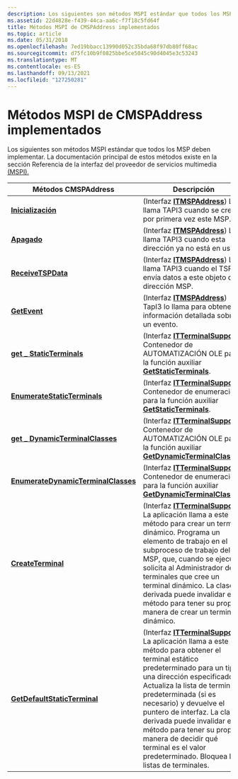 ```yaml
---
description: Los siguientes son métodos MSPI estándar que todos los MSP deben implementar. La documentación principal de estos métodos existe en la sección Referencia de la interfaz del proveedor de servicios multimedia (MSPI).
ms.assetid: 22d4828e-f439-44ca-aa6c-f7f18c5fd64f
title: Métodos MSPI de CMSPAddress implementados
ms.topic: article
ms.date: 05/31/2018
ms.openlocfilehash: 7ed19bbacc13990d052c35bda68f97db80ff68ac
ms.sourcegitcommit: d75fc10b9f0825bbe5ce5045c90d4045e3c53243
ms.translationtype: MT
ms.contentlocale: es-ES
ms.lasthandoff: 09/13/2021
ms.locfileid: "127250281"
---
```

# <a name="cmspaddress-mspi-methods-implemented"></a>Métodos MSPI de CMSPAddress implementados

Los siguientes son métodos MSPI estándar que todos los MSP deben implementar. La documentación principal de estos métodos existe en la sección Referencia de la interfaz del proveedor de servicios multimedia [(MSPI).](media-service-provider-interface-mspi-reference.md)



| Métodos CMSPAddress                                                                          | Descripción                                                                                                                                                                                                                                                                                                                                                                                        |
|----------------------------------------------------------------------------------------------|----------------------------------------------------------------------------------------------------------------------------------------------------------------------------------------------------------------------------------------------------------------------------------------------------------------------------------------------------------------------------------------------------|
| [**Inicialización**](/windows/desktop/api/msp/nf-msp-itmspaddress-initialize)                                                | (Interfaz [**ITMSPAddress**](/windows/desktop/api/msp/nn-msp-itmspaddress)) Lo llama TAPI3 cuando se crea por primera vez este MSP.                                                                                                                                                                                                                                                                                                   |
| [**Apagado**](/windows/desktop/api/msp/nf-msp-itmspaddress-shutdown)                                                    | (Interfaz [**ITMSPAddress**](/windows/desktop/api/msp/nn-msp-itmspaddress)) Lo llama TAPI3 cuando esta dirección ya no está en uso.                                                                                                                                                                                                                                                                                         |
| [**ReceiveTSPData**](/windows/desktop/api/msp/nf-msp-itmspaddress-receivetspdata)                                        | (Interfaz [**ITMSPAddress**](/windows/desktop/api/msp/nn-msp-itmspaddress)) Lo llama TAPI3 cuando el TSP envía datos a este objeto de dirección MSP.                                                                                                                                                                                                                                                                               |
| [**GetEvent**](/windows/desktop/api/msp/nf-msp-itmspaddress-getevent)                                                    | (Interfaz [**ITMSPAddress**](/windows/desktop/api/msp/nn-msp-itmspaddress)) TapI3 lo llama para obtener información detallada sobre un evento.                                                                                                                                                                                                                                                                                       |
| [**get \_ StaticTerminals**](/windows/win32/api/tapi3if/nf-tapi3if-itterminalsupport-get_staticterminals)                        | (Interfaz [**ITTerminalSupport**](/windows/win32/api/tapi3if/nn-tapi3if-itterminalsupport)) Contenedor de AUTOMATIZACIÓN OLE para la función auxiliar [**GetStaticTerminals**](/windows/desktop/api/Mspaddr/nf-mspaddr-cmspaddress-getstaticterminals).                                                                                                                                                                                                                            |
| [**EnumerateStaticTerminals**](/windows/win32/api/tapi3if/nf-tapi3if-itterminalsupport-enumeratestaticterminals)               | (Interfaz [**ITTerminalSupport**](/windows/win32/api/tapi3if/nn-tapi3if-itterminalsupport)) Contenedor de enumeración para la función auxiliar [**GetStaticTerminals**](/windows/desktop/api/Mspaddr/nf-mspaddr-cmspaddress-getstaticterminals).                                                                                                                                                                                                                               |
| [**get \_ DynamicTerminalClasses**](/windows/win32/api/tapi3if/nf-tapi3if-itterminalsupport-get_dynamicterminalclasses)          | (Interfaz [**ITTerminalSupport**](/windows/win32/api/tapi3if/nn-tapi3if-itterminalsupport)) Contenedor de AUTOMATIZACIÓN OLE para la función auxiliar [**GetDynamicTerminalClasses**](/windows/desktop/api/Mspaddr/nf-mspaddr-cmspaddress-getdynamicterminalclasses).                                                                                                                                                                                                              |
| [**EnumerateDynamicTerminalClasses**](/windows/win32/api/tapi3if/nf-tapi3if-itterminalsupport-enumeratedynamicterminalclasses) | (Interfaz [**ITTerminalSupport**](/windows/win32/api/tapi3if/nn-tapi3if-itterminalsupport)) Contenedor de enumeración para la función auxiliar [**GetDynamicTerminalClasses**](/windows/desktop/api/Mspaddr/nf-mspaddr-cmspaddress-getdynamicterminalclasses).                                                                                                                                                                                                                 |
| [**CreateTerminal**](/windows/win32/api/tapi3if/nf-tapi3if-itterminalsupport-createterminal)                                   | (Interfaz [**ITTerminalSupport**](/windows/win32/api/tapi3if/nn-tapi3if-itterminalsupport)) La aplicación llama a este método para crear un terminal dinámico. Programa un elemento de trabajo en el subproceso de trabajo del MSP, que, cuando se ejecuta, solicita al Administrador de terminales que cree un terminal dinámico. La clase derivada puede invalidar este método para tener su propia manera de crear un terminal dinámico.                                |
| [**GetDefaultStaticTerminal**](/windows/win32/api/tapi3if/nf-tapi3if-itterminalsupport-getdefaultstaticterminal)               | (Interfaz [**ITTerminalSupport**](/windows/win32/api/tapi3if/nn-tapi3if-itterminalsupport)) La aplicación llama a este método para obtener el terminal estático predeterminado para un tipo y una dirección especificados. Actualiza la lista de terminales predeterminada (si es necesario) y devuelve el puntero de interfaz. La clase derivada puede invalidar este método para tener su propia manera de decidir qué terminal es el valor predeterminado. Bloquea las listas de terminales. |



 

 

 
